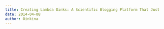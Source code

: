 ```yaml
---
title: Creating Lambda Oinks: A Scientific Blogging Platform That Just Works
date: 2014-04-08
author: Oinkina
---
```

